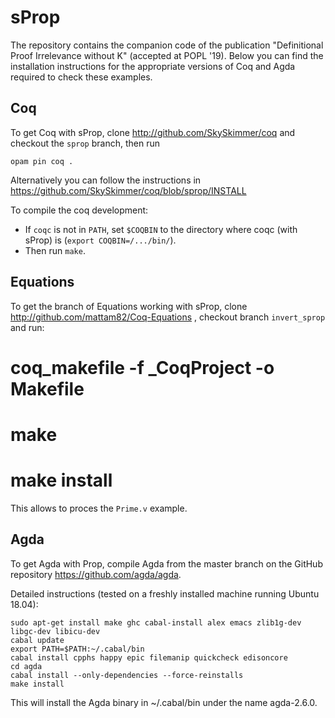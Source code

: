 # sProp

The repository contains the companion code of the publication
"Definitional Proof Irrelevance without K" (accepted at POPL '19).
Below you can find the installation instructions for the appropriate
versions of Coq and Agda required to check these examples. 

## Coq

To get Coq with sProp, clone http://github.com/SkySkimmer/coq and
checkout the `sprop` branch, then run

    opam pin coq .
    
Alternatively you can follow the instructions in
https://github.com/SkySkimmer/coq/blob/sprop/INSTALL

To compile the coq development:

* If `coqc` is not in `PATH`, set `$COQBIN` to the directory where
   coqc (with sProp) is (`export COQBIN=/.../bin/`).
* Then run `make`.

## Equations

To get the branch of Equations working with sProp, clone
http://github.com/mattam82/Coq-Equations , checkout branch
`invert_sprop` and run:

# coq_makefile -f _CoqProject -o Makefile
# make
# make install

This allows to proces the `Prime.v` example.

## Agda

To get Agda with Prop, compile Agda from the master branch on the
GitHub repository https://github.com/agda/agda.

Detailed instructions (tested on a freshly installed machine running
Ubuntu 18.04):

```
sudo apt-get install make ghc cabal-install alex emacs zlib1g-dev libgc-dev libicu-dev
cabal update
export PATH=$PATH:~/.cabal/bin
cabal install cpphs happy epic filemanip quickcheck edisoncore
cd agda
cabal install --only-dependencies --force-reinstalls
make install
```

This will install the Agda binary in ~/.cabal/bin under the name agda-2.6.0.
